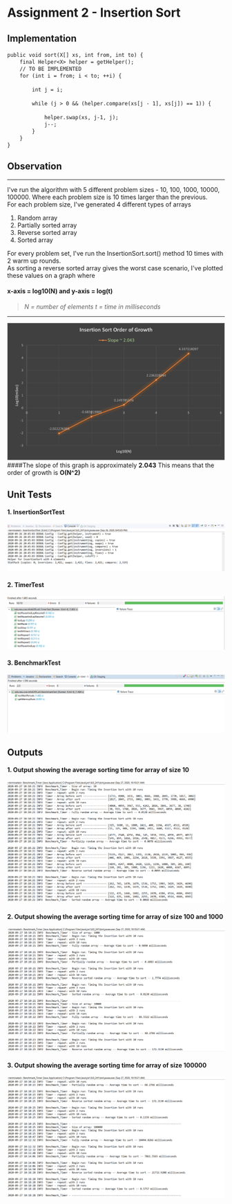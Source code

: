 # Assignment 2 - Insertion Sort

## Implementation

    public void sort(X[] xs, int from, int to) {
        final Helper<X> helper = getHelper();
        // TO BE IMPLEMENTED
        for (int i = from; i < to; ++i) {

            int j = i;

            while (j > 0 && (helper.compare(xs[j - 1], xs[j]) == 1)) {

                helper.swap(xs, j-1, j);
                j--;
            }
        }
    }


## Observation
   ***
I've run the algorithm with 5 different problem sizes - 10, 100, 1000, 10000, 100000. Where 
each problem size is 10 times larger than the previous.<br>
For each problem size, I've generated 4 different types of arrays
1. Random array
2. Partially sorted array
3. Reverse sorted array
4. Sorted array
   
For every problem set, I've run the InsertionSort.sort() method 10 times with 2 warm 
up rounds.<br>
As sorting a reverse sorted array gives the worst case scenario, I've plotted these values 
on a graph where 
#### **x-axis = log10(N)** and **y-axis = log(t)**<br> 
> *N = number of elements* *t = time in milliseconds*
   ***
![graph](images/graph.png)
####The slope of this graph is approximately **2.043** This means that the order of growth is **O(N^2)**


## Unit Tests
#### 1. InsertionSortTest
![Insertion sort](images/insertionSortTest.png)
#### 2. TimerTest
![Timer Test](images/timerTest.png)
#### 3. BenchmarkTest
![Benchmark Test](images/benchmarkTest.png)

## Outputs
#### 1. Output showing the average sorting time for array of size **10**
   ![](images/output1.png)
#### 2. Output showing the average sorting time for array of size **100** and **1000**
   ![](images/output2.png)
#### 3. Output showing the average sorting time for array of size **100000**   
   ![](images/output3.png)
